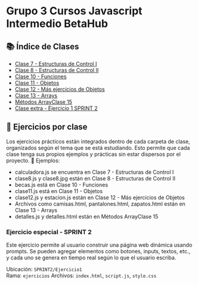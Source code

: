 ﻿# Grupo 3 Cursos Javascript Intermedio BetaHub


## 📚 Índice de Clases

- [Clase 7 - Estructuras de Control I](./CLASES/Clase%207%20-%20Estructuras%20de%20Control%20l/)
- [Clase 8 - Estructuras de Control II](./CLASES/Clase%208%20-%20Estructuras%20de%20Control%20II/)
- [Clase 10 - Funciones](./CLASES/Clase%2010%20-%20Funciones/)
- [Clase 11 - Objetos](./CLASES/Clase%2011%20-%20Objetos/)
- [Clase 12 - Más ejercicios de Objetos](./CLASES/Clase%2012%20-%20Más%20ejercicios%20de%20Objetos/)
- [Clase 13 - Arrays](./CLASES/Clase%2013%20-%20Arrays/)
- [Métodos ArrayClase 15](./CLASES/Métodos%20ArrayClase%2015/)
- [Clase extra - Ejercicio 1 SPRINT 2](./SPRINT2/Ejercicio1/index.html)




 ## 🧪 Ejercicios por clase
Los ejercicios prácticos están integrados dentro de cada carpeta de clase, organizados según el tema que se está estudiando. Esto permite que cada clase tenga sus propios ejemplos y prácticas sin estar dispersos por el proyecto.
📌 Ejemplos:
- calculadora.js se encuentra en Clase 7 - Estructuras de Control I
- clase8.js y clase8.jpg están en Clase 8 - Estructuras de Control II
- becas.js está en Clase 10 - Funciones
- clase11.js está en Clase 11 - Objetos
- clase12.js y estacion.js están en Clase 12 - Más ejercicios de Objetos
- Archivos como camisas.html, pantalones.html, zapatos.html están en Clase 13 - Arrays
- detalles.js y detalles.html están en Métodos ArrayClase 15
### Ejercicio especial - SPRINT 2

Este ejercicio permite al usuario construir una página web dinámica usando prompts. Se pueden agregar elementos como botones, inputs, textos, etc., y cada uno se genera en tiempo real según lo que el usuario escriba.

Ubicación: `SPRINT2/Ejercicio1`  
Rama: `ejercicios`
Archivos: `index.html`, `script.js`, `style.css`

